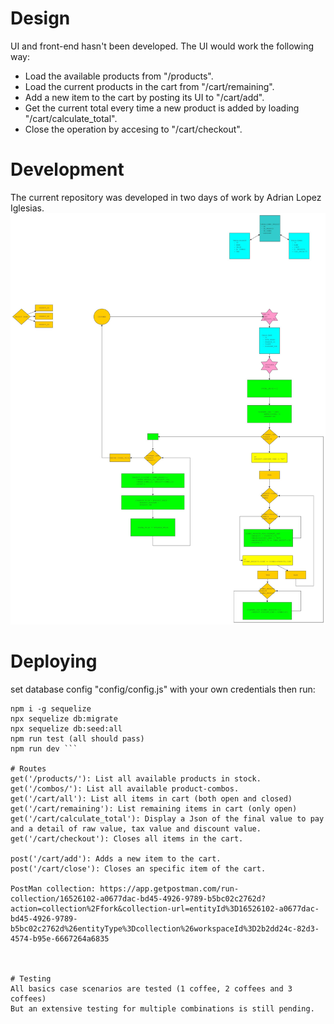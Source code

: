 # Design
UI and front-end hasn't been developed.
The UI would work the following way: 
 - Load the available products from "/products".
 - Load the current products in the cart from "/cart/remaining".
 - Add a new item to the cart by posting its UI to "/cart/add".
 - Get the current total every time a new product is added by loading "/cart/calculate_total".
 - Close the operation by accesing to "/cart/checkout". 

# Development
The current repository was developed in two days of work by Adrian Lopez Iglesias. 
![Calculating new price mind map](https://raw.githubusercontent.com/AdrianLopezIglesias/a_day_in_the_coffee_shop/main/Add_to_cart%20design.jpg)

# Deploying
set database config "config/config.js" with your own credentials
then run: 
```npm i
npm i -g sequelize
npx sequelize db:migrate  
npx sequelize db:seed:all
npm run test (all should pass)
npm run dev ``` 

# Routes
get('/products/'): List all available products in stock.
get('/combos/'): List all available product-combos. 
get('/cart/all'): List all items in cart (both open and closed)
get('/cart/remaining'): List remaining items in cart (only open)
get('/cart/calculate_total'): Display a Json of the final value to pay and a detail of raw value, tax value and discount value.
get('/cart/checkout'): Closes all items in the cart. 

post('/cart/add'): Adds a new item to the cart. 
post('/cart/close'): Closes an specific item of the cart. 

PostMan collection: https://app.getpostman.com/run-collection/16526102-a0677dac-bd45-4926-9789-b5bc02c2762d?action=collection%2Ffork&collection-url=entityId%3D16526102-a0677dac-bd45-4926-9789-b5bc02c2762d%26entityType%3Dcollection%26workspaceId%3D2b2dd24c-82d3-4574-b95e-6667264a6835



# Testing
All basics case scenarios are tested (1 coffee, 2 coffees and 3 coffees)
But an extensive testing for multiple combinations is still pending. 

